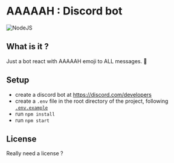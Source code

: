 # AAAAAH : Discord bot

![NodeJS](https://img.shields.io/badge/-NodeJS-05122A?style=flat&logo=nodedotjs)

## What is it ?

Just a bot react with AAAAAH emoji to ALL messages. 👻

## Setup

- create a discord bot at https://discord.com/developers
- create a `.env` file in the root directory of the project, following [`.env.example`](.env.example)
- run `npm install`
- run `npm start`

## License

Really need a license ?
